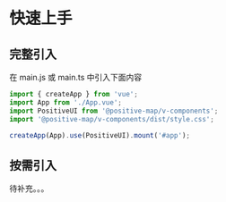 # 快速上手

## 完整引入

在 main.js 或 main.ts 中引入下面内容

```js
import { createApp } from 'vue';
import App from './App.vue';
import PositiveUI from '@positive-map/v-components';
import '@positive-map/v-components/dist/style.css';

createApp(App).use(PositiveUI).mount('#app');
```

## 按需引入

待补充。。。
